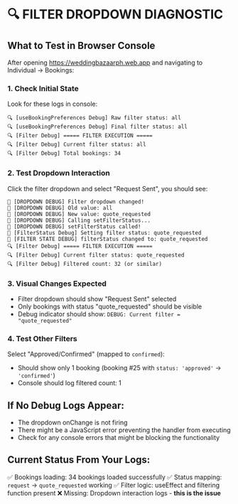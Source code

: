 # 🔍 FILTER DROPDOWN DIAGNOSTIC

## What to Test in Browser Console

After opening https://weddingbazaarph.web.app and navigating to Individual → Bookings:

### 1. Check Initial State
Look for these logs in console:
```
🔍 [useBookingPreferences Debug] Raw filter status: all
🔍 [useBookingPreferences Debug] Final filter status: all
🔍 [Filter Debug] ===== FILTER EXECUTION =====
🔍 [Filter Debug] Current filter status: all
🔍 [Filter Debug] Total bookings: 34
```

### 2. Test Dropdown Interaction
Click the filter dropdown and select "Request Sent", you should see:
```
🎯 [DROPDOWN DEBUG] Filter dropdown changed!
🎯 [DROPDOWN DEBUG] Old value: all
🎯 [DROPDOWN DEBUG] New value: quote_requested
🎯 [DROPDOWN DEBUG] Calling setFilterStatus...
🎯 [DROPDOWN DEBUG] setFilterStatus called!
🎯 [FilterStatus Debug] Setting filter status: quote_requested
🎯 [FILTER STATE DEBUG] filterStatus changed to: quote_requested
🔍 [Filter Debug] ===== FILTER EXECUTION =====
🔍 [Filter Debug] Current filter status: quote_requested
🔍 [Filter Debug] Filtered count: 32 (or similar)
```

### 3. Visual Changes Expected
- Filter dropdown should show "Request Sent" selected
- Only bookings with status "quote_requested" should be visible
- Debug indicator should show: `DEBUG: Current filter = "quote_requested"`

### 4. Test Other Filters
Select "Approved/Confirmed" (mapped to `confirmed`):
- Should show only 1 booking (booking #25 with `status: 'approved'` → `'confirmed'`)
- Console should log filtered count: 1

## If No Debug Logs Appear:
- The dropdown onChange is not firing
- There might be a JavaScript error preventing the handler from executing
- Check for any console errors that might be blocking the functionality

## Current Status From Your Logs:
✅ Bookings loading: 34 bookings loaded successfully
✅ Status mapping: `request` → `quote_requested` working
✅ Filter logic: useEffect and filtering function present
❌ Missing: Dropdown interaction logs - **this is the issue**
